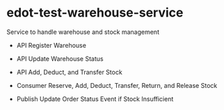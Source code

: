 # edot-test-warehouse-service
Service to handle warehouse and stock management

- API Register Warehouse
- API Update Warehouse Status
- API Add, Deduct, and Transfer Stock

- Consumer Reserve, Add, Deduct, Transfer, Return, and Release Stock
- Publish Update Order Status Event if Stock Insufficient